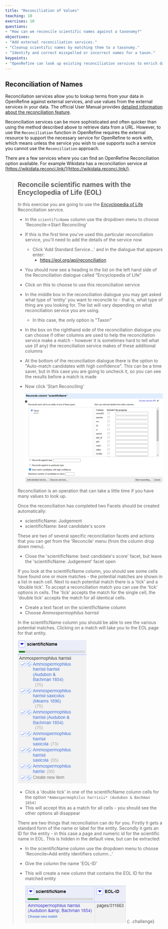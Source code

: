 ```yaml
---
title: "Reconciliation of Values"
teaching: 10
exercises: 10
questions:
- "How can we reconcile scientific names against a taxonomy?"
objectives:
- "Add external reconciliation services."
- "Cleanup scientific names by matching them to a taxonomy."
- "Identify and correct misspelled or incorrect names for a taxon."
keypoints:
- "OpenRefine can look up existing reconciliation services to enrich data"
---
```


## Reconciliation of Names

Reconciliation services allow you to lookup terms from your data in OpenRefine against external services, and use values from the external services in your data. The official User Manual provides [detailed information about the reconciliation feature](https://docs.openrefine.org/manual/reconciling).

Reconciliation services can be more sophisticated and often quicker than using the method described above to retrieve data from a URL. However, to use the `Reconciliation` function in OpenRefine requires the external resource to support the necessary service for OpenRefine to work with, which means unless the service you wish to use supports such a service you cannot use the `Reconciliation` approach.

There are a few services where you can find an OpenRefine Reconciliation option available. For example Wikidata has a reconciliation service at [https://wikidata.reconci.link/](https://wikidata.reconci.link/).

>## Reconcile scientific names with the Encyclopedia of Life (EOL)
>In this exercise you are going to use the [Encyclopedia of Life](https://eol.org/) Reconciliation service.
>
>* In the `scientificName` column use the dropdown menu to choose 'Reconcile->Start Reconciling'
>* If this is the first time you've used this particular reconciliation service, you'll need to add the details of the service now
>    * Click 'Add Standard Service...' and in the dialogue that appears enter:
>        * https://eol.org/api/reconciliation
>* You should now see a heading in the list on the left hand side of the Reconciliation dialogue called "Encyclopedia of Life"
>* Click on this to choose to use this reconciliation service
>* In the middle box in the reconciliation dialogue you may get asked what type of 'entity' you want to reconcile to - that is, what type of thing are you looking for. The list will vary depending on what reconciliation service you are using.
>    * In this case, the only option is "Taxon"
>* In the box on the righthand side of the reconciliation dialogue you can choose if other columns are used to help the reconciliation service make a match - however it is sometimes hard to tell what use (if any) the reconciliation service makes of these additional columns
>* At the bottom of the reconciliation dialogue there is the option to "Auto-match candidates with high confidence". This can be a time saver, but in this case you are going to uncheck it, so you can see the results before a match is made
>* Now click 'Start Reconciling'
>
>   ![Reconciliation Menu](../fig/or362-reconcile.png)
>
>Reconciliation is an operation that can take a little time if you have many values to look up.
>
>Once the reconciliation has completed two Facets should be created automatically:
>* scientificName: Judgement
>* scientificName: best candidate's score
>
>These are two of several specific reconciliation facets and actions that you can get from the 'Reconcile' menu (from the column drop down menu).
>
>* Close the 'scientificName: best candidate's score' facet, but leave the 'scientificName: Judgement' facet open
>
>If you look at the scientificName column, you should see some cells have found one or more matches - the potential matches are shown in a list in each cell. Next to each potential match there is a 'tick' and a 'double tick'. To accept a reconciliation match you can use the 'tick' options in cells. The 'tick' accepts the match for the single cell, the 'double tick' accepts the match for all identical cells.
>
>* Create a text facet on the scientificName column
>* Choose *Ammospermophilus harrisii*
>
>In the scientificName column you should be able to see the various potential matches. Clicking on a match will take you to the EOL page for that entity.
>
>   ![Reconciliation menu for each cell](../fig/or362-reconcile-results.png)
>
>* Click a 'double tick' in one of the scientificName column cells for the option `*Ammospermophilus harrisii* (Audubon & Bachman 1854)`
>* This will accept this as a match for all cells - you should see the other options all disappear
>
>There are two things that reconciliation can do for you. Firstly it gets a standard form of the name or label for the entity. Secondly it gets an ID for the entity - in this case a page and numeric id for the scientific name in EOL. This is hidden in the default view, but can be extracted:
>
>* In the scientificName column use the dropdown menu to choose 'Reconcile` > `Add entity identifiers column...'
>* Give the column the name 'EOL-ID'
>* This will create a new column that contains the EOL ID for the matched entity
>
>   ![Reconciliation identifiers](../fig/or362-reconcile-id.png)
{: .challenge}
